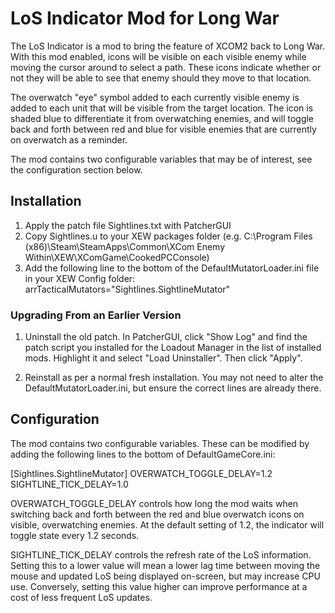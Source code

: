 # LoS Indicator Mod for Long War

The LoS Indicator is a mod to bring the feature of XCOM2 back to Long War. With this mod 
enabled, icons will be visible on each visible enemy while moving the cursor around to select
a path. These icons indicate whether or not they will be able to see that enemy should they
move to that location.

The overwatch "eye" symbol added to each currently visible enemy is added to each unit that
will be visible from the target location. The icon is shaded blue to differentiate it
from overwatching enemies, and will toggle back and forth between red and blue for visible
enemies that are currently on overwatch as a reminder.

The mod contains two configurable variables that may be of interest, see the configuration
section below.

## Installation

1. Apply the patch file Sightlines.txt with PatcherGUI
2. Copy Sightlines.u to your XEW packages folder (e.g. C:\Program Files (x86)\Steam\SteamApps\Common\XCom Enemy Within\XEW\XComGame\CookedPCConsole)
3. Add the following line to the bottom of the DefaultMutatorLoader.ini file in your 
XEW Config folder:
    arrTacticalMutators="Sightlines.SightlineMutator"

### Upgrading From an Earlier Version

1. Uninstall the old patch. In PatcherGUI, click "Show Log" and find the patch script you 
installed for the Loadout Manager in the list of installed mods. Highlight it and select 
"Load Uninstaller". Then click "Apply".

2. Reinstall as per a normal fresh installation. You may not need to alter the 
DefaultMutatorLoader.ini, but ensure the correct lines are already there.

## Configuration

The mod contains two configurable variables. These can be modified by adding the following
lines to the bottom of DefaultGameCore.ini:

[Sightlines.SightlineMutator]
OVERWATCH_TOGGLE_DELAY=1.2
SIGHTLINE_TICK_DELAY=1.0

OVERWATCH_TOGGLE_DELAY controls how long the mod waits when switching back and forth
between the red and blue overwatch icons on visible, overwatching enemies. At the default
setting of 1.2, the indicator will toggle state every 1.2 seconds.

SIGHTLINE_TICK_DELAY controls the refresh rate of the LoS information. Setting this to a
lower value will mean a lower lag time between moving the mouse and updated LoS being
displayed on-screen, but may increase CPU use. Conversely, setting this value higher can
improve performance at a cost of less frequent LoS updates.


